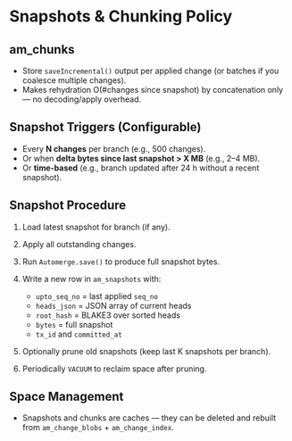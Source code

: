# Snapshots & Chunking Policy

## am_chunks

- Store `saveIncremental()` output per applied change (or batches if you
  coalesce multiple changes).
- Makes rehydration O(#changes since snapshot) by concatenation only — no
  decoding/apply overhead.

## Snapshot Triggers (Configurable)

- Every **N changes** per branch (e.g., 500 changes).
- Or when **delta bytes since last snapshot > X MB** (e.g., 2–4 MB).
- Or **time-based** (e.g., branch updated after 24 h without a recent snapshot).

## Snapshot Procedure

1. Load latest snapshot for branch (if any).
2. Apply all outstanding changes.
3. Run `Automerge.save()` to produce full snapshot bytes.
4. Write a new row in `am_snapshots` with:

   - `upto_seq_no` = last applied `seq_no`
   - `heads_json` = JSON array of current heads
   - `root_hash` = BLAKE3 over sorted heads
   - `bytes` = full snapshot
   - `tx_id` and `committed_at`
5. Optionally prune old snapshots (keep last K snapshots per branch).
6. Periodically `VACUUM` to reclaim space after pruning.

## Space Management

- Snapshots and chunks are caches — they can be deleted and rebuilt from
  `am_change_blobs` + `am_change_index`.

